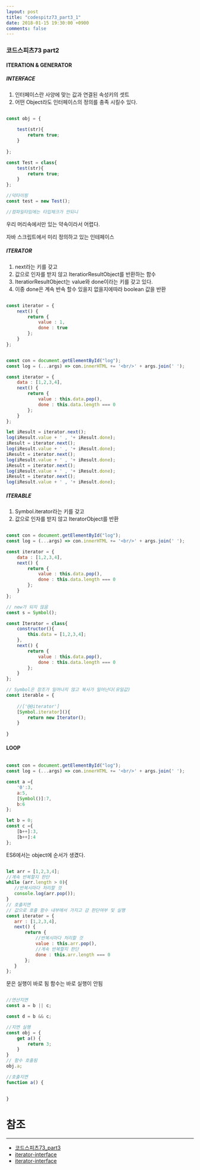 ```yaml
---
layout: post
title: "codespitz73_part3_1"
date: 2018-01-15 19:30:00 +0900
comments: false
---
```


### 코드스피츠73 part2

#### ITERATION & GENERATOR

##### INTERFACE

1. 인터페이스란 사양에 맞는 값과 연결된 속성키의 셋트
2. 어떤 Object라도 인터페이스의 정의를 충족 시킬수 있다.

```javascript

const obj = {
    
    test(str){
        return true;      
    }
    
};

const Test = class{
    test(str){
        return true;
    }
};

//덕타이핑
const test = new Test();

//컴파일타임에는 타입체크가 안되니

```

우리 머리속에서만 있는 약속이라서 어렵다.

자바 스크립트에서 미리 정의하고 있는 인테페이스

##### ITERATOR

1. next라는 키를 갖고
2. 값으로 인자를 받지 않고 IteratiorResultObject를 반환하는 함수
3. IteratiorResultObject는 value와 done이라는 키를 갖고 있다.
4. 이중 done은 계속 반속 할수 있을지 없을지에따라 boolean 값을 반환

```javascript

const iterator = {
    next() {
        return {
            value : 1,
            done : true
        };
    }
};

```

```javascript

const con = document.getElementById("log");
const log = (...args) => con.innerHTML += '<br/>' + args.join(' ');

const iterator = {
    data : [1,2,3,4],
    next() {
        return {
            value : this.data.pop(),
            done : this.data.length === 0
        };
    }
};

let iResult = iterator.next();
log(iResult.value + ' , '+ iResult.done);
iResult = iterator.next();
log(iResult.value + ' , '+ iResult.done);
iResult = iterator.next();
log(iResult.value + ' , '+ iResult.done);
iResult = iterator.next();
log(iResult.value + ' , '+ iResult.done);
iResult = iterator.next();
log(iResult.value + ' , '+ iResult.done);


```
##### ITERABLE

1. Symbol.iterator라는 키를 갖고 
2. 값으로 인자를 받지 않고 IteratorObject를 반환


```javascript

const con = document.getElementById("log");
const log = (...args) => con.innerHTML += '<br/>' + args.join(' ');

const iterator = {
    data : [1,2,3,4],
    next() {
        return {
            value : this.data.pop(),
            done : this.data.length === 0
        };
    }
};

// new가 되지 않음
const s = Symbol();

const Iterator = class{
    constructor(){
        this.data = [1,2,3,4];
    },
    next() {
        return {
            value : this.data.pop(),
            done : this.data.length === 0
        };
    }
};

// Symbol은 참조가 일어나지 않고 복사가 일어난다(유일값)
const iterable = {
    
    //['@@iterator'] 
    [Symbol.iterator](){
        return new Iterator();
    }
    
}

```

#### LOOP

```javascript

const con = document.getElementById("log");
const log = (...args) => con.innerHTML += '<br/>' + args.join(' ');

const a ={
    '0':3,
    a:5,
    [Symbol()]:7,
    b:6
};

let b = 0;
const c ={
    [b++]:3,
    [b++]:4   
};

```
ES6에서는 object에 순서가 생겼다.
 
 ```javascript

let arr = [1,2,3,4];
//계속 반복할지 판단
while (arr.length > 0){
    //반복시마다 처리할 것
    console.log(arr.pop());
}
// 호출지연
// 값으로 호출 함수 내부에서 가지고 감 판단여부 및 실행
const iterator = {
    arr : [1,2,3,4],
    next() {
        return {
            //반복시마다 처리할 것
            value : this.arr.pop(),
            //계속 반복할지 판단
            done : this.arr.length === 0
        };
    }
};

```
문은 실행이 바로 됨 함수는 바로 실행이 안됨


```javascript

//연산지연 
const a = b || c;

const d = b && c;

//지연 실행
const obj = {
    get a() {
        return 3;
    }
}
// 함수 호출됨
obj.a;

//호출지연
function a() {

      
}

```



# 참조 
-----
* [코드스피츠73_part3](https://www.youtube.com/watch?v=GhAkc00TvZs)
* [iterator-interface](http://www.ecma-international.org/ecma-262/6.0/#sec-iterator-interface)
* [iterator-interface](http://www.ecma-international.org/ecma-262/6.0/#sec-iterable-interface)

